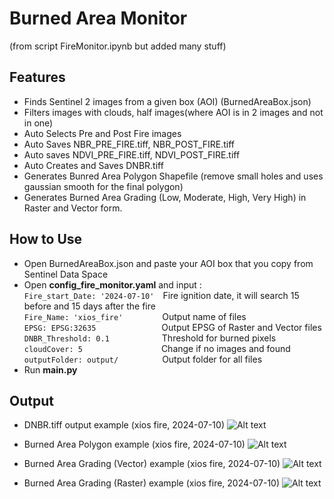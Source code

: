 # Burned Area Monitor
(from script FireMonitor.ipynb but added many stuff)

## Features
- Finds Sentinel 2 images from a given box (AOI) (BurnedAreaBox.json)
- Filters images with clouds, half images(where AOI is in 2 images and not in one)
- Auto Selects Pre and Post Fire images
- Auto Saves NBR_PRE_FIRE.tiff, NBR_POST_FIRE.tiff
- Auto saves NDVI_PRE_FIRE.tiff, NDVI_POST_FIRE.tiff
- Auto Creates and Saves DNBR.tiff
- Generates Bunred Area Polygon Shapefile (remove small holes and uses gaussian smooth for the final polygon)
- Generates Burned Area Grading (Low, Moderate, High, Very High) in Raster and Vector form.


## How to Use
- Open BurnedAreaBox.json and paste your AOI box that you copy from Sentinel Data Space
- Open **config_fire_monitor.yaml** and input :<br />
```Fire_start_Date: '2024-07-10'```&ensp;&ensp;Fire ignition date, it will search 15 before and 15 days after the fire <br />
```Fire_Name: 'xios_fire'```&ensp;&ensp;&ensp;&ensp;&ensp;&ensp;&ensp;&ensp;&ensp;Output name of files<br />
```EPSG: EPSG:32635```&ensp;&ensp;&ensp;&ensp;&ensp;&ensp;&ensp;&ensp;&ensp;&ensp;&ensp;&ensp;&ensp;&ensp;&ensp;Output EPSG of Raster and Vector files<br />
```DNBR_Threshold: 0.1```&ensp;&ensp;&ensp;&ensp;&ensp;&ensp;&ensp;&ensp;&ensp;&ensp;&ensp;&ensp;Threshold for burned pixels<br />
```cloudCover: 5```&ensp;&ensp;&ensp;&ensp;&ensp;&ensp;&ensp;&ensp;&ensp;&ensp;&ensp;&ensp;&ensp;&ensp;&ensp;&ensp;&ensp;&ensp;Change if no images and found<br />
```outputFolder: output/```&ensp;&ensp;&ensp;&ensp;&ensp;&ensp;&ensp;&ensp;&ensp;&ensp;Output folder for all files<br />
- Run **main.py**

## Output
- DNBR.tiff output example (xios fire, 2024-07-10)
![Alt text](https://github.com/nikos230/Burned-Area-Mapping/blob/main/screenshots/DNBR.jpg) <br />

- Burned Area Polygon example (xios fire, 2024-07-10)
![Alt text](https://github.com/nikos230/Burned-Area-Mapping/blob/main/screenshots/polygon.jpg) <br />

- Burned Area Grading (Vector) example (xios fire, 2024-07-10)
![Alt text](https://github.com/nikos230/Burned-Area-Mapping/blob/main/screenshots/classify.jpg) <br />

- Burned Area Grading (Raster) example (xios fire, 2024-07-10)
![Alt text](https://github.com/nikos230/Burned-Area-Mapping/blob/main/screenshots/calssify_png.jpg)





